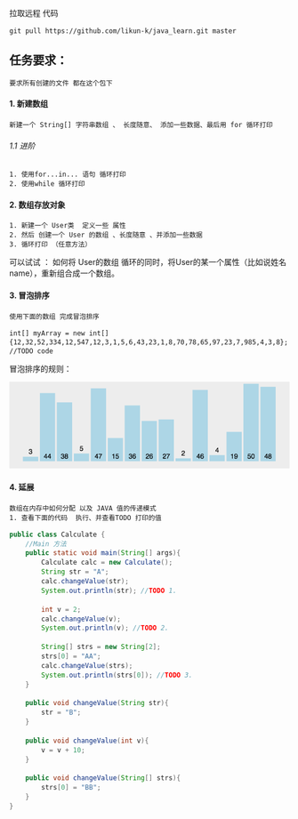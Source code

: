 拉取远程 代码
```
git pull https://github.com/likun-k/java_learn.git master
```

## 任务要求：
    要求所有创建的文件 都在这个包下

#### 1. 新建数组
    新建一个 String[] 字符串数组 、 长度随意、 添加一些数据、最后用 for 循环打印

###### 1.1 进阶
    1. 使用for...in... 语句 循环打印
    2. 使用while 循环打印

#### 2. 数组存放对象
    1. 新建一个 User类  定义一些 属性
    2. 然后 创建一个 User 的数组 、长度随意 、并添加一些数据
    3. 循环打印 （任意方法）

可以试试 ： 如何将 User的数组 循环的同时，将User的某一个属性（比如说姓名 name），重新组合成一个数组。

#### 3. 冒泡排序
    使用下面的数组 完成冒泡排序
    
```
int[] myArray = new int[]{12,32,52,334,12,547,12,3,1,5,6,43,23,1,8,70,78,65,97,23,7,985,4,3,8};
//TODO code
```
冒泡排序的规则：

![image](https://github.com/likun-k/java_learn/blob/master/git/img/9916080-f0605d250bd43468.gif)
    

#### 4. 延展 
    数组在内存中如何分配 以及 JAVA 值的传递模式
    1. 查看下面的代码  执行、并查看TODO 打印的值
    
```java
public class Calculate {
    //Main 方法
    public static void main(String[] args){
        Calculate calc = new Calculate();
        String str = "A";
        calc.changeValue(str);
        System.out.println(str); //TODO 1. 

        int v = 2;
        calc.changeValue(v);
        System.out.println(v); //TODO 2. 

        String[] strs = new String[2];
        strs[0] = "AA";
        calc.changeValue(strs);
        System.out.println(strs[0]); //TODO 3. 
    }
	
    public void changeValue(String str){
        str = "B";
    }

    public void changeValue(int v){
        v = v + 10;
    }

    public void changeValue(String[] strs){
        strs[0] = "BB";
    }
}

```
